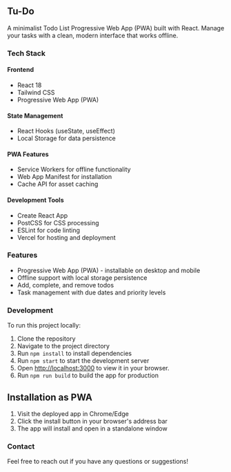 ## Tu-Do

A minimalist Todo List Progressive Web App (PWA) built with React. Manage your tasks with a clean, modern interface that works offline.

### Tech Stack

#### Frontend
- React 18
- Tailwind CSS 
- Progressive Web App (PWA)

#### State Management
- React Hooks (useState, useEffect)
- Local Storage for data persistence

#### PWA Features
- Service Workers for offline functionality
- Web App Manifest for installation
- Cache API for asset caching

#### Development Tools
- Create React App
- PostCSS for CSS processing
- ESLint for code linting
- Vercel for hosting and deployment

### Features

- Progressive Web App (PWA) - installable on desktop and mobile
- Offline support with local storage persistence
- Add, complete, and remove todos
- Task management with due dates and priority levels

### Development
To run this project locally:
1. Clone the repository
2. Navigate to the project directory
3. Run `npm install` to install dependencies
4. Run `npm start` to start the development server
5. Open [http://localhost:3000](http://localhost:3000) to view it in your browser.
6. Run `npm run build` to build the app for production

## Installation as PWA

1. Visit the deployed app in Chrome/Edge
2. Click the install button in your browser's address bar
3. The app will install and open in a standalone window

### Contact
Feel free to reach out if you have any questions or suggestions!

